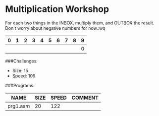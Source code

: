 # Multiplication Workshop

For each two things in the INBOX, multiply them, and OUTBOX the result. Don't worry about negative numbers for now.:wq

| 0 | 1 | 2 | 3 | 4 | 5 | 6 | 7 | 8 | 9 | 
| --- | --- | --- | --- | --- | --- | --- | --- | --- | --- |
| | | | | | | | | | 0 |

###Challenges:
- Size:  15
- Speed: 109

###Programs:

|NAME|SIZE|SPEED|COMMENT|
| --- | --- | --- | --- |
|prg1.asm| 20|122|
